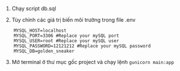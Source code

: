 1. Chạy script db.sql

2. Tùy chỉnh các giá trị biến môi trường trong file .env

```
    MYSQL_HOST=localhost
    MYSQL_PORT=3306 #Replace your mySQL port
    MYSQL_USER=root #Replace your mySQL user
    MYSQL_PASSWORD=12121212 #Replace your mySQL password
    MYSQL_DB=golden_sneaker
```

3. Mở terminal ở thư mục gốc project và chạy lệnh `gunicorn main:app`
